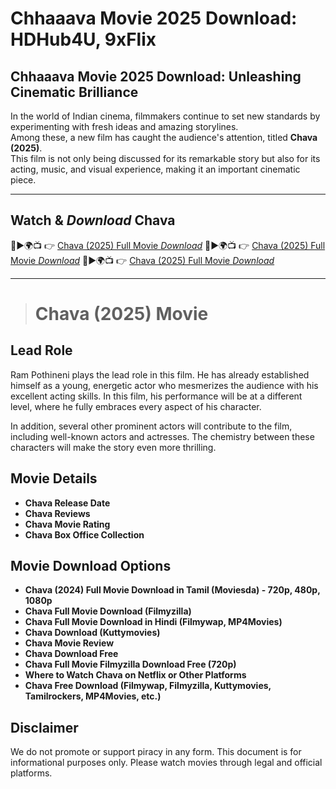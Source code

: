 # Chhaaava Movie 2025 Download: HDHub4U, 9xFlix

## Chhaaava Movie 2025 Download: Unleashing Cinematic Brilliance

In the world of Indian cinema, filmmakers continue to set new standards by experimenting with fresh ideas and amazing storylines.  
Among these, a new film has caught the audience's attention, titled **Chava (2025)**.  
This film is not only being discussed for its remarkable story but also for its acting, music, and visual experience, making it an important cinematic piece.  

---

## Watch & *Download* Chava  

🔹▶️🌍📺 👉 [Chava (2025) Full Movie *Download*](https://todayfact.me/hyperswap-airdrop-how-to-join-and-get-rewards/)
🔹▶️🌍📺 👉 [Chava (2025) Full Movie *Download*](https://todayfact.me/hyperswap-airdrop-how-to-join-and-get-rewards/)
🔹▶️🌍📺 👉 [Chava (2025) Full Movie *Download*](https://todayfact.me/hyperswap-airdrop-how-to-join-and-get-rewards/)


---

>   # Chava (2025) Movie  

## Lead Role  
Ram Pothineni plays the lead role in this film. He has already established himself as a young, energetic actor who mesmerizes the audience with his excellent acting skills. In this film, his performance will be at a different level, where he fully embraces every aspect of his character.  

In addition, several other prominent actors will contribute to the film, including well-known actors and actresses. The chemistry between these characters will make the story even more thrilling.  

## Movie Details  

- **Chava Release Date**  
- **Chava Reviews**  
- **Chava Movie Rating**  
- **Chava Box Office Collection**  

## Movie Download Options  

- **Chava (2024) Full Movie Download in Tamil (Moviesda) - 720p, 480p, 1080p**  
- **Chava Full Movie Download (Filmyzilla)**  
- **Chava Full Movie Download in Hindi (Filmywap, MP4Movies)**  
- **Chava Download (Kuttymovies)**  
- **Chava Movie Review**  
- **Chava Download Free**  
- **Chava Full Movie Filmyzilla Download Free (720p)**  
- **Where to Watch Chava on Netflix or Other Platforms**  
- **Chava Free Download (Filmywap, Filmyzilla, Kuttymovies, Tamilrockers, MP4Movies, etc.)**  

## Disclaimer  
We do not promote or support piracy in any form. This document is for informational purposes only. Please watch movies through legal and official platforms.  
 
